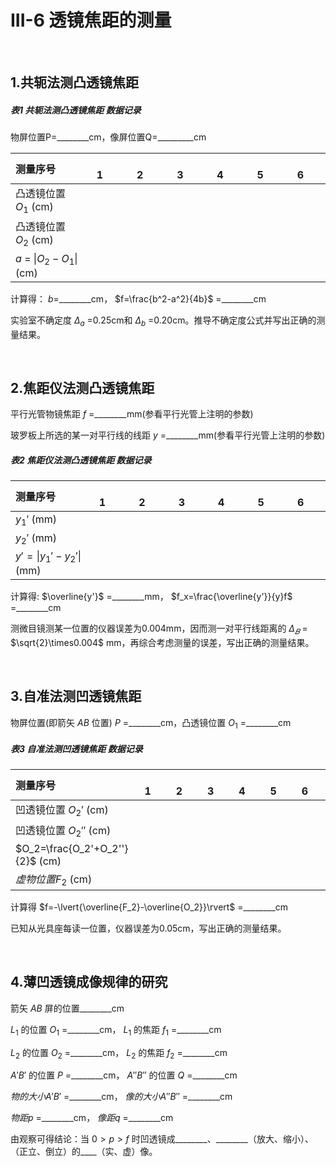 # **III-6 透镜焦距的测量**

&emsp;

## **1.共轭法测凸透镜焦距**

##### 表1 共轭法测凸透镜焦距 数据记录

物屏位置P=________cm，像屏位置Q=_________cm

| 测量序号 | &emsp;&emsp;1&emsp; | &emsp;&emsp;2&emsp; | &emsp;&emsp;3&emsp; | &emsp;&emsp;4&emsp; | &emsp;&emsp;5&emsp; | &emsp;&emsp;6&emsp; |
| :--- | :---: | :---: | :---: | :---: | :---: | :---: |
| 凸透镜位置 $O_1$ (cm) |
| 凸透镜位置 $O_2$ (cm) |
| $a$ = $\lvert{O_2-O_1}\rvert$ (cm) |

计算得： $b$=________cm， $f=\frac{b^2-a^2}{4b}$ =________cm

实验室不确定度 $\Delta_a$ =0.25cm和 $\Delta_b$ =0.20cm。推导不确定度公式并写出正确的测量结果。

&emsp;

## **2.焦距仪法测凸透镜焦距**

平行光管物镜焦距 $f$ =________mm(参看平行光管上注明的参数)

玻罗板上所选的某一对平行线的线距 $y$ =________mm(参看平行光管上注明的参数)

##### 表2 焦距仪法测凸透镜焦距 数据记录

| 测量序号 | &emsp;&emsp;1&emsp; | &emsp;&emsp;2&emsp; | &emsp;&emsp;3&emsp; | &emsp;&emsp;4&emsp; | &emsp;&emsp;5&emsp; | &emsp;&emsp;6&emsp; |
| :--- | :---: | :---: | :---: | :---: | :---: | :---: |
| $y_1'$ (mm) |
| $y_2'$ (mm) |
| $y'=\lvert{y_1'-y_2'}\rvert$ (mm) |

计算得: $\overline{y'}$ =________mm， $f_x=\frac{\overline{y'}}{y}f$ =________cm

测微目镜测某一位置的仪器误差为0.004mm，因而测一对平行线距离的 $\Delta_𝐵$ = $\sqrt{2}\times0.004$ mm，再综合考虑测量的误差，写出正确的测量结果。

&emsp;

## **3.自准法测凹透镜焦距**

物屏位置(即箭矢 $AB$ 位置) $P$ =________cm，凸透镜位置 $O_1$ =________cm

##### 表3 自准法测凹透镜焦距 数据记录

| 测量序号 | &emsp;&emsp;1&emsp; | &emsp;&emsp;2&emsp; | &emsp;&emsp;3&emsp; | &emsp;&emsp;4&emsp; | &emsp;&emsp;5&emsp; | &emsp;&emsp;6&emsp; |
| :--- | :---: | :---: | :---: | :---: | :---: | :---: |
| 凹透镜位置 $O_2'$ (cm) |
| 凹透镜位置 $O_2''$ (cm) |
| $O_2=\frac{O_2'+O_2''}{2}$ (cm) |
| $虚物位置F_2$ (cm) |

计算得 $f=-\lvert{\overline{F_2}-\overline{O_2}}\rvert$ =________cm

已知从光具座每读一位置，仪器误差为0.05cm，写出正确的测量结果。

&emsp;

## **4.薄凹透镜成像规律的研究**

箭矢 $AB$ 屏的位置________cm

$L_1$ 的位置 $O_1$ =________cm， $L_1$ 的焦距 $f_1$ =________cm

$L_2$ 的位置 $O_2$ =________cm， $L_2$ 的焦距 $f_2$ =________cm

$A'B'$ 的位置 $P$ =________cm， $A''B''$ 的位置 $Q$ =________cm

$物的大小A'B'$ =________cm， $像的大小A''B''$ =________cm

$物距p$ =________cm， $像距q$ =________cm

由观察可得结论：当 $0>p>f$ 时凹透镜成________、________（放大、缩小）、（正立、倒立）的____（实、虚）像。